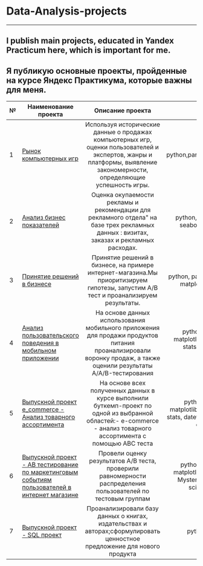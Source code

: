 # Data-Analysis-projects
------------------------
I publish main projects, educated in Yandex Practicum here, which is important for me.
-----------------------------------------------------------
Я публикую основные проекты, пройденные на курсе Яндекс Практикума, которые важны для меня.
-----------------------------------------------------------
|№|Наименование проекта |Описание проекта|Стек|
|-|---------------------|:--------------:|:--:|
|1|[Рынок компьютерных игр](https://github.com/EZadirey/Data-Analysis-portfolio/tree/main/Project%201)|Используя исторические данные о продажах компьютерных игр, оценки пользователей и экспертов, жанры и платформы, выявление закономерности, определяющие успешность игры. |python,pandas,matplotlib.pyplot,datetime|
|2|[Анализ бизнес показателей](https://github.com/EZadirey/Data-Analysis-portfolio/tree/main/Project%202%20-%20%D0%90%D0%BD%D0%B0%D0%BB%D0%B8%D0%B7%20%D0%B1%D0%B8%D0%B7%D0%BD%D0%B5%D1%81%20%D0%BF%D0%BE%D0%BA%D0%B0%D0%B7%D0%B0%D1%82%D0%B5%D0%BB%D0%B5%D0%B9)|Оценка окупаемости рекламы и рекомендации для рекламного отдела" на базе трех рекламных данных : визитах, заказах и рекламных расходах.|python, pandas, numpy, matplotlib, seaborn, mystem, counter, stats|
|3|[Принятие решений в бизнесе](https://github.com/EZadirey/Data-Analysis-portfolio/tree/main/Project%203%20-%20%D0%9F%D1%80%D0%B8%D0%BD%D1%8F%D1%82%D0%B8%D0%B5%20%D1%80%D0%B5%D1%88%D0%B5%D0%BD%D0%B8%D0%B9%20%D0%B2%20%D0%B1%D0%B8%D0%B7%D0%BD%D0%B5%D1%81%D0%B5)|Принятие решений в бизнесе, на примере интернет-магазина.Мы приоритизируем гипотезы, запустим A/B тест и проанализируем результаты.|python, pandas, numpy, requests, math, matplotlib.pyplot, plotly.express|
|4|[Анализ пользовательского поведения в мобильном приложении](https://github.com/EZadirey/Data-Analysis-portfolio/tree/main/Project%204%20-%20%D0%A1%D1%82%D0%B0%D1%80%D1%82%D0%B0%D0%BF%20%D0%BC%D0%BE%D0%B1%D0%B8%D0%BB%D1%8C%D0%BD%D0%BE%D0%B3%D0%BE%20%D0%BF%D1%80%D0%B8%D0%BB%D0%BE%D0%B6%D0%B5%D0%BD%D0%B8%D1%8F)|На основе данных использования мобильного приложения для продажи продуктов питания проанализировали воронку продаж, а также оценили результаты A/A/B-тестирования|python, pandas, numpy, math, matplotlib.pyplot, datetime, Counter, stats, seaborn, plotly.express, graph_objects|
|5|[Выпускной проект e_commerce - Анализ товарного ассортимента](https://github.com/EZadirey/Data-Analysis-portfolio/tree/main/Project%205%20-%20%D0%92%D1%8B%D0%BF%D1%83%D1%81%D0%BA%D0%BD%D0%BE%D0%B9%20%D0%BF%D1%80%D0%BE%D0%B5%D0%BA%D1%82)|На основе всех полученных данных в курсе выполнили буткемп-проект по одной из выбранной областей:- e-commerce - анализ товарного ассортимента с помощью ABC теста|python,pandas,numpy, math, matplotlib.pyplot, re, seaborn, Counter, stats, datetime, StandardScaler, KMeans, dendrogram, linkage|
|6|[Выпускной проект - AB тестирование по маркетинговым событиям пользователей в интернет магазине](https://github.com/EZadirey/Data-Analysis-portfolio/tree/main/Project%206%20-%20AB%20%D1%82%D0%B5%D1%81%D1%82%D0%B8%D1%80%D0%BE%D0%B2%D0%B0%D0%BD%D0%B8%D0%B5.)|Провели оценку результатов A/B теста, проверили равномерности распределения пользователей по тестовым группам|python, requests, numpy, math, matplotlib.pyplot, datetime, seaborn, Mystem, Counter, stats, datetime, scipy.stats, plotly.express| 
|7|[Выпускной проект - SQL проект](https://github.com/EZadirey/Data-Analysis-portfolio/tree/main/Project%207%20-%20SQL%20project)|Проанализировали базу данных о книгах, издательствах и авторах;сформулировать ценностное предложение для нового продукта|python,pandas,sqlalchemy|
